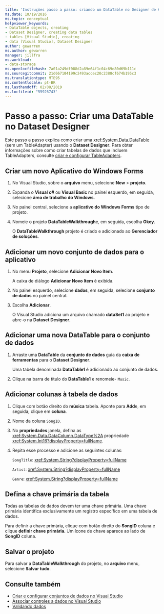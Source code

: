 ```yaml
---
title: 'Instruções passo a passo: criando um DataTable no Designer de Conjunto de Dados'
ms.date: 10/19/2016
ms.topic: conceptual
helpviewer_keywords:
- DataTable objects, creating
- Dataset Designer, creating data tables
- tables [Visual Studio], creating
- data [Visual Studio], Dataset Designer
author: gewarren
ms.author: gewarren
manager: jillfra
ms.workload:
- data-storage
ms.openlocfilehash: 7a01a249df088d2a89e64f1c04c69e80d69b111c
ms.sourcegitcommit: 21d667104199c2493accec20c2388cf674b195c3
ms.translationtype: MTE95
ms.contentlocale: pt-BR
ms.lasthandoff: 02/08/2019
ms.locfileid: "55926743"
---
```

# <a name="walkthrough-create-a-datatable-in-the-dataset-designer"></a>Passo a passo: Criar uma DataTable no Dataset Designer

Este passo a passo explica como criar uma <xref:System.Data.DataTable> (sem um TableAdapter) usando o **Dataset Designer**. Para obter informações sobre como criar tabelas de dados que incluem TableAdapters, consulte [criar e configurar TableAdapters](../data-tools/create-and-configure-tableadapters.md).

## <a name="create-a-new-windows-forms-application"></a>Criar um novo Aplicativo do Windows Forms

1. No Visual Studio, sobre o **arquivo** menu, selecione **New** > **projeto**.

2. Expanda o **Visual c#** ou **Visual Basic** no painel esquerdo, em seguida, selecione **área de trabalho do Windows**.

3. No painel central, selecione a **aplicativo do Windows Forms** tipo de projeto.

4. Nomeie o projeto **DataTableWalkthrough**e, em seguida, escolha **Okey**.

     O **DataTableWalkthrough** projeto é criado e adicionado ao **Gerenciador de soluções**.

## <a name="add-a-new-dataset-to-the-application"></a>Adicionar um novo conjunto de dados para o aplicativo

1.  No menu **Projeto**, selecione **Adicionar Novo Item**.

     A caixa de diálogo **Adicionar Novo Item** é exibida.

2.  No painel esquerdo, selecione **dados**, em seguida, selecione **conjunto de dados** no painel central.

3.  Escolha **Adicionar**.

     O Visual Studio adiciona um arquivo chamado **dataSet1** ao projeto e abre-o na **Dataset Designer**.

## <a name="add-a-new-datatable-to-the-dataset"></a>Adicionar uma nova DataTable para o conjunto de dados

1.  Arraste uma **DataTable** da **conjunto de dados** guia da **caixa de ferramentas** para o **Dataset Designer**.

     Uma tabela denominada **DataTable1** é adicionado ao conjunto de dados.

2.  Clique na barra de título do **DataTable1** e renomeie- `Music`.

## <a name="add-columns-to-the-datatable"></a>Adicionar colunas à tabela de dados

1.  Clique com botão direito do **música** tabela. Aponte para **Add**e, em seguida, clique em **coluna**.

2.  Nome da coluna `SongID`.

3.  No **propriedades** janela, defina as <xref:System.Data.DataColumn.DataType%2A> propriedade <xref:System.Int16?displayProperty=fullName>.

4.  Repita esse processo e adicione as seguintes colunas:

     `SongTitle`: <xref:System.String?displayProperty=fullName>

     `Artist`: <xref:System.String?displayProperty=fullName>

     `Genre`: <xref:System.String?displayProperty=fullName>

## <a name="set-the-primary-key-for-the-table"></a>Defina a chave primária da tabela

Todas as tabelas de dados devem ter uma chave primária. Uma chave primária identifica exclusivamente um registro específico em uma tabela de dados.

Para definir a chave primária, clique com botão direito do **SongID** coluna e clique **definir chave primária**. Um ícone de chave aparece ao lado de **SongID** coluna.

## <a name="save-your-project"></a>Salvar o projeto

Para salvar a **DataTableWalkthrough** do projeto, no **arquivo** menu, selecione **Salvar tudo**.

## <a name="see-also"></a>Consulte também

- [Criar e configurar conjuntos de dados no Visual Studio](../data-tools/create-and-configure-datasets-in-visual-studio.md)
- [Associar controles a dados no Visual Studio](../data-tools/bind-controls-to-data-in-visual-studio.md)
- [Validando dados](../data-tools/validate-data-in-datasets.md)